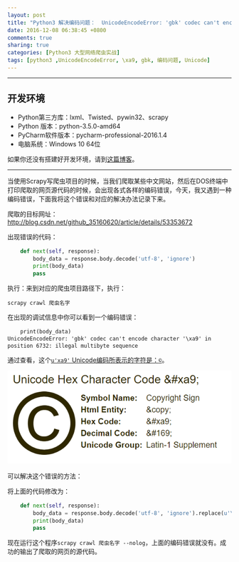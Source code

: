 ```yaml
---
layout: post
title: "Python3 解决编码问题：  UnicodeEncodeError: 'gbk' codec can't encode character '\\xa9' in position xxx: illegal multibyte sequence --- 当执行爬虫将爬取信息打印到终端时出现的编码错误"
date: 2016-12-08 06:38:45 +0800
comments: true
sharing: true
categories: [Python3 大型网络爬虫实战]
tags: [python3 ,UnicodeEncodeError, \xa9, gbk, 编码问题, Unicode]
---
```



---

## 开发环境

* Python第三方库：lxml、Twisted、pywin32、scrapy
* Python 版本：python-3.5.0-amd64
* PyCharm软件版本：pycharm-professional-2016.1.4
* 电脑系统：Windows 10 64位

如果你还没有搭建好开发环境，请到[这篇博客](http://www.aobosir.com/blog/2016/11/26/python3-large-web-crawler-001-Build-development-environment/)。

---

当使用Scrapy写爬虫项目的时候，当我们爬取某些中文网站，然后在DOS终端中打印爬取的网页源代码的时候，会出现各式各样的编码错误，今天，我又遇到一种编码错误，下面我将这个错误和对应的解决办法记录下来。

爬取的目标网址：http://blog.csdn.net/github_35160620/article/details/53353672

出现错误的代码：

```python
    def next(self, response):
        body_data = response.body.decode('utf-8', 'ignore')
        print(body_data)
        pass
```

执行：来到对应的爬虫项目路径下，执行：

```
scrapy crawl 爬虫名字
```

在出现的调试信息中你可以看到一个编码错误：

```
    print(body_data)
UnicodeEncodeError: 'gbk' codec can't encode character '\xa9' in position 6732: illegal multibyte sequence
```

通过查看，这个[`u'xa9'` Unicode编码所表示的字符是：`©`](http://www.codetable.net/hex/a9)。

![Alt text](/images/2016-12-8-python3-UnicodeEncodeError-gbk-codec-can't-encode-character-xa9/1481149755580.png)


可以解决这个错误的方法：

将上面的代码修改为：

```python
    def next(self, response):
        body_data = response.body.decode('utf-8', 'ignore').replace(u'\xa9', u'')
        print(body_data)
        pass
```

现在运行这个程序`scrapy crawl 爬虫名字 --nolog`，上面的编码错误就没有。成功的输出了爬取的网页的源代码。

